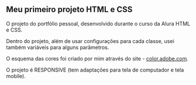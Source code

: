 ## Meu primeiro projeto HTML e CSS
O projeto do portfólio pessoal, desenvolvido durante o curso da Alura HTML e CSS.

Dentro do projeto, além de usar configurações para cada classe, usei também variáveis para alguns parâmetros.

O esquema das cores foi criado por mim através do site - [color.adobe.com](https://color.adobe.com/).

O projeto é RESPONSIVE (tem adaptações para tela de computador e tela mobile).

